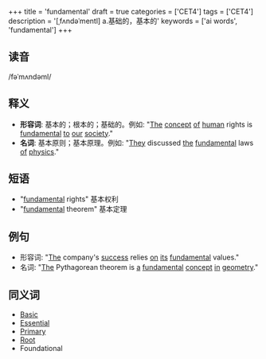 +++
title = 'fundamental'
draft = true
categories = ['CET4']
tags = ['CET4']
description = '[ˌfʌndəˈmentl] a.基础的，基本的'
keywords = ['ai words', 'fundamental']
+++

## 读音
/fəˈmʌndəml/

## 释义
- **形容词**: 基本的；根本的；基础的。例如: "[The](/zh/post/the/) [concept](/zh/post/concept/) [of](/zh/post/of/) [human](/zh/post/human/) rights is [fundamental](/zh/post/fundamental/) [to](/zh/post/to/) [our](/zh/post/our/) [society](/zh/post/society/)."
- **名词**: 基本原则；基本原理。例如: "[They](/zh/post/they/) discussed [the](/zh/post/the/) [fundamental](/zh/post/fundamental/) laws [of](/zh/post/of/) [physics](/zh/post/physics/)."

## 短语
- "[fundamental](/zh/post/fundamental/) rights" 基本权利
- "[fundamental](/zh/post/fundamental/) theorem" 基本定理

## 例句
- 形容词: "[The](/zh/post/the/) company's [success](/zh/post/success/) relies [on](/zh/post/on/) [its](/zh/post/its/) [fundamental](/zh/post/fundamental/) values."
- 名词: "[The](/zh/post/the/) Pythagorean theorem is [a](/zh/post/a/) [fundamental](/zh/post/fundamental/) [concept](/zh/post/concept/) [in](/zh/post/in/) [geometry](/zh/post/geometry/)."

## 同义词
- [Basic](/zh/post/basic/)
- [Essential](/zh/post/essential/)
- [Primary](/zh/post/primary/)
- [Root](/zh/post/root/)
- Foundational
